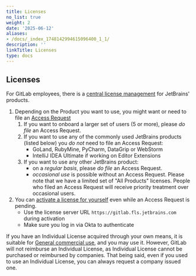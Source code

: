 ```yaml
---
title: Licenses
no_list: true
weight: 2
date: '2025-06-12'
aliases:
- /docs/_index_1748142994615096400_1_1/
description: ''
linkTitle: Licenses
type: docs
---
```


## Licenses

For GitLab employees, there is a [central license management](https://www.jetbrains.com/help/license-vault-cloud/Introduction_to_License_Vault.html) for JetBrains' products.

1. Depending on the Product you want to use, you might want or need to file an [Access Request](https://gitlab.com/gitlab-com/team-member-epics/access-requests)
    1. If you want to onboard a larger set of users (5 or more), please *do file* an Access Request.
    1. If you want to use any of the commonly used JetBrains products (listed below) you *do not* need to file an Access Request:
        - GoLand, RubyMine, PyCharm, DataGrip or WebStorm
        - IntelliJ IDEA Ultimate if working on Editor Extensions
    1. If you want to use any other JetBrains product:
        - on a *regular basis*, please *do file* an Access Request.
        - *occasional use* is possible without an Access Request. Please note that we have a limited set of "All Products" licenses. People who filed an Access Request will receive priority treatment over occasional users.
1. You can [activate a license for yourself](https://www.jetbrains.com/help/license-vault-cloud/Activating_a_license.html) even while an Access Request is pending.
    - Use the license server URL `https://gitlab.fls.jetbrains.com` during activation
    - Make sure you log in via Okta to authenticate

If you have an Individual License acquired through your own means, it is suitable for [General commercial use](https://www.jetbrains.com/store/comparison.html#LicenseComparison), and you may use it. However, GitLab will not reimburse an Individual License, as Individual License cannot be purchased or reimbursed by companies. That being said, even if you used to use an Individual License, you can always request a company issued one.
